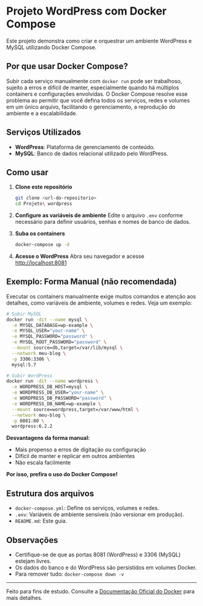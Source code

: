 # Projeto WordPress com Docker Compose

Este projeto demonstra como criar e orquestrar um ambiente WordPress e MySQL utilizando Docker Compose.

## Por que usar Docker Compose?

Subir cada serviço manualmente com `docker run` pode ser trabalhoso, sujeito a erros e difícil de manter, especialmente quando há múltiplos containers e configurações envolvidas. O Docker Compose resolve esse problema ao permitir que você defina todos os serviços, redes e volumes em um único arquivo, facilitando o gerenciamento, a reprodução do ambiente e a escalabilidade.

## Serviços Utilizados

- **WordPress**: Plataforma de gerenciamento de conteúdo.
- **MySQL**: Banco de dados relacional utilizado pelo WordPress.

## Como usar

1. **Clone este repositório**
   ```sh
   git clone <url-do-repositorio>
   cd Projeto\ wordpress
   ```

2. **Configure as variáveis de ambiente**
   Edite o arquivo `.env` conforme necessário para definir usuários, senhas e nomes de banco de dados.

3. **Suba os containers**
   ```sh
   docker-compose up -d
   ```

4. **Acesse o WordPress**
   Abra seu navegador e acesse [http://localhost:8081](http://localhost:8081)

## Exemplo: Forma Manual (não recomendada)

Executar os containers manualmente exige muitos comandos e atenção aos detalhes, como variáveis de ambiente, volumes e redes. Veja um exemplo:

```sh
# Subir MySQL
docker run -dit --name mysql \
  -e MYSQL_DATABASE=wp-example \
  -e MYSQL_USER="your-name" \
  -e MYSQL_PASSWORD="password" \
  -e MYSQL_ROOT_PASSWORD="password" \
  --mount source=db,target=/var/lib/mysql \
  --network meu-blog \
  -p 3306:3306 \
  mysql:5.7

# Subir WordPress
docker run -dit --name wordpress \
  -e WORDPRESS_DB_HOST=mysql \
  -e WORDPRESS_DB_USER="your-name" \
  -e WORDPRESS_DB_PASSWORD="password" \
  -e WORDPRESS_DB_NAME=wp-example \
  --mount source=wordpress,target=/var/www/html \
  --network meu-blog \
  -p 8081:80 \
  wordpress:6.2.2
```

**Desvantagens da forma manual:**
- Mais propenso a erros de digitação ou configuração
- Difícil de manter e replicar em outros ambientes
- Não escala facilmente

**Por isso, prefira o uso do Docker Compose!**

## Estrutura dos arquivos

- `docker-compose.yml`: Define os serviços, volumes e redes.
- `.env`: Variáveis de ambiente sensíveis (não versionar em produção).
- `README.md`: Este guia.

## Observações

- Certifique-se de que as portas 8081 (WordPress) e 3306 (MySQL) estejam livres.
- Os dados do banco e do WordPress são persistidos em volumes Docker.
- Para remover tudo: `docker-compose down -v`

---

Feito para fins de estudo. Consulte a [Documentação Oficial do Docker](https://docs.docker.com/) para mais detalhes.